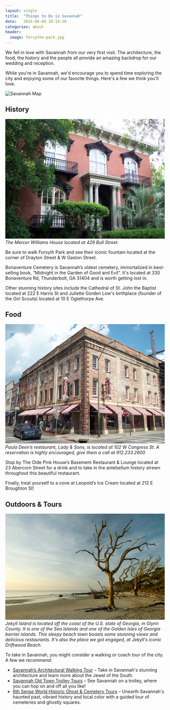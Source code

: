 ```yaml
---
layout: single
title:  "Things to Do in Savannah"
date:   2016-06-04 10:14:10
categories: about
header:
  image: forsythe-park.jpg
---
```


We fell in love with Savannah from our very first visit. The architecture, the food, the history and the people all provide an amazing backdrop for our wedding and reception.

While you're in Savannah, we'd encourage you to spend time exploring the city and enjoying some of our favorite things. Here's a few we think you'll love.

![Savannah Map](/images/savannah-map.jpg)


## History

![Mercer House](/images/mercer-house.jpg)
_The Mercer Williams House located at 429 Bull Street._

Be sure to walk Forsyth Park and see their iconic fountain located at the corner of Drayton Street & W Gaston Street.

Bonaventure Cemetery is Savannah’s oldest cemetery, immortalized in best-selling book, “Midnight in the Garden of Good and Evil”. It's located at 330 Bonaventure Rd, Thunderbolt, GA 31404 and is worth getting lost in.

Other stunning history sites include the Cathedral of St. John the Baptist located at 222 E Harris St and Juliette Gorden Low's birthplace (founder of the Girl Scouts) located at 10 E Oglethorpe Ave.


## Food

![Lady & Sons](/images/lady-and-sons.jpg)
_Paula Deen’s restaurant, Lady & Sons, is located at 102 W Congress St. A reservation is highly encouraged, give them a call at 912.233.2600_

Stop by The Olde Pink House’s Basement Restaurant & Lounge located at 23 Abercorn Street for a drink and to take in the antebellum history strewn throughout this beautiful restaurant.

Finally, treat yourself to a cone at Leopold’s Ice Cream located at 212 E Broughton St!


## Outdoors & Tours

![Jekyll Island](/images/jekyll.jpg)
_Jekyll Island is located off the coast of the U.S. state of Georgia, in Glynn County. It is one of the Sea Islands and one of the Golden Isles of Georgia barrier islands. This sleepy beach town boasts some stunning views and delicious restaurants. It's also the place we got engaged, at Jekyll's iconic Driftwood Beach._

To take in Savannah, you might consider a walking or coach tour of the city. A few we recommend:

* [Savannah’s Architectural Walking Tour](https://www.google.com/url?sa=t&rct=j&q=&esrc=s&source=web&cd=1&cad=rja&uact=8&ved=0ahUKEwiijODQw5fTAhXI4yYKHfatAzoQFggcMAA&url=https%3A%2F%2Farchitecturalsavannah.com%2F&usg=AFQjCNGe-lGwtMGMfA-Ir-nSP1L-w_vwHg) – Take in Savannah's stunning architecture and learn more about the Jewel of the South.
* [Savannah Old Town Trolley Tours](https://www.trolleytours.com/savannah) – See Savannah on a trolley, where you can hop on and off all you like!
* [6th Sense World Historic Ghost & Cemetery Tours](http://6thsenseworld.com) – Unearth Savannah's haunted past, vibrant history and local color with a guided tour of cemeteries and ghostly squares.
